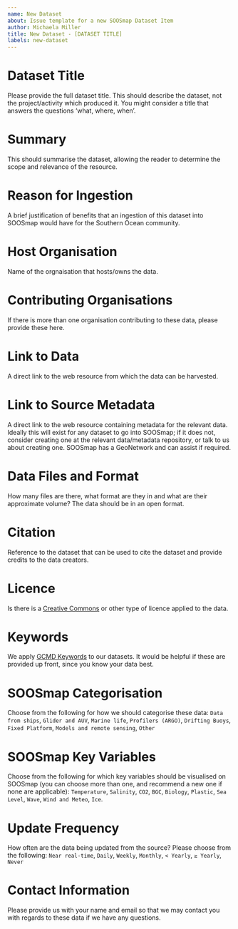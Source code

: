 ```yaml
---
name: New Dataset
about: Issue template for a new SOOSmap Dataset Item
author: Michaela Miller
title: New Dataset - [DATASET TITLE]
labels: new-dataset
---
```


# Dataset Title
Please provide the full dataset title. This should describe the dataset, not the project/activity which produced it. You might consider a title that answers the questions ‘what, where, when’.

# Summary
This should summarise the dataset, allowing the reader to determine the scope and relevance of the resource.

# Reason for Ingestion
A brief justification of benefits that an ingestion of this dataset into SOOSmap would have for the Southern Ocean community.

# Host Organisation
Name of the orgnaisation that hosts/owns the data.

# Contributing Organisations
If there is more than one organisation contributing to these data, please provide these here.

# Link to Data
A direct link to the web resource from which the data can be harvested.

# Link to Source Metadata
A direct link to the web resource containing metadata for the relevant data. Ideally this will exist for any dataset to go into SOOSmap; if it does not, consider creating one at the relevant data/metadata repository, or talk to us about creating one. SOOSmap has a GeoNetwork and can assist if required.

# Data Files and Format
How many files are there, what format are they in and what are their approximate volume? The data should be in an open format.

# Citation
Reference to the dataset that can be used to cite the dataset and provide credits to the data creators.

# Licence
Is there is a [Creative Commons](https://creativecommons.org/share-your-work/cclicenses/) or other type of licence applied to the data. 

# Keywords
We apply [GCMD Keywords](https://vocabs.ardc.edu.au/viewById/238) to our datasets. It would be helpful if these are provided up front, since you know your data best.

# SOOSmap Categorisation
Choose from the following for how we should categorise these data: `Data from ships`, `Glider and AUV`, `Marine life`, `Profilers (ARGO)`, `Drifting Buoys`, `Fixed Platform`, `Models and remote sensing`, `Other`

# SOOSmap Key Variables
Choose from the following for which key variables should be visualised on SOOSmap (you can choose more than one, and recommend a new one if none are applicable): `Temperature`, `Salinity`, `CO2`, `BGC`, `Biology`, `Plastic`, `Sea Level`, `Wave`, `Wind and Meteo`, `Ice`. 

# Update Frequency
How often are the data being updated from the source? Please choose from the following: `Near real-time`, `Daily`, `Weekly`, `Monthly`, `< Yearly`, `≥ Yearly`, `Never`

# Contact Information
Please provide us with your name and email so that we may contact you with regards to these data if we have any questions.
